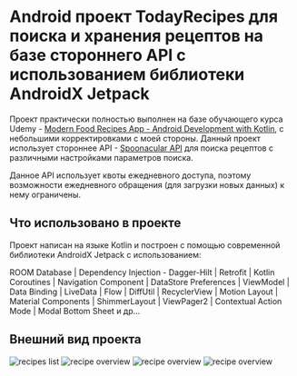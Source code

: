 Android проект TodayRecipes для поиска и хранения рецептов на базе стороннего API 
с использованием библиотеки AndroidX Jetpack 
======================================================================

Проект практически полностью выполнен на базе обучающего курса Udemy - [Modern Food Recipes App - Android Development with Kotlin](https://www.udemy.com/course/modern-food-recipes-app-android-development-with-kotlin/), с небольшими корректировками с моей стороны.
Данный проект использует стороннее API - [Spoonacular API](https://spoonacular.com/food-api) для поиска рецептов с различными настройками параметров поиска. 


Данное API использует квоты ежедневного доступа, поэтому возможности ежедневного обращения (для загрузки новых данных) к нему ограничены.  

## Что использовано в проекте  

Проект написан на языке Kotlin и построен с помощью современной библиотеки AndroidX Jetpack с использованием:   

ROOM Database | Dependency Injection - Dagger-Hilt
| Retrofit | Kotlin Coroutines
| Navigation Component | DataStore Preferences
| ViewModel | Data Binding
| LiveData | Flow
| DiffUtil | RecyclerView
| Motion Layout | Material Components
| ShimmerLayout | ViewPager2
| Contextual Action Mode | Modal Bottom Sheet
 и др...

## Внешний вид проекта

![recipes list](img/recipes_list_screen.png) ![recipe overview](img/overview_screen.png) ![recipe overview](img/meal_diet_type_bottom_sheet_screen.png) ![recipe overview](img/ingredients_screen.png)
